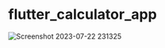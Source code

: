 # flutter_calculator_app

![Screenshot 2023-07-22 231325](https://github.com/KrzDyner/Flutter-Calculator/assets/56389300/d7554aee-df97-46ff-b857-ae507188eb58)
